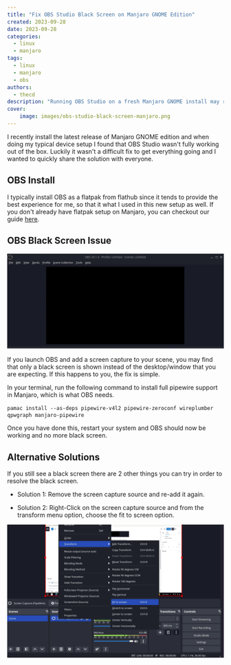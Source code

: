 ```yaml
---
title: "Fix OBS Studio Black Screen on Manjaro GNOME Edition"
created: 2023-09-28
date: 2023-09-28
categories: 
  - linux
  - manjaro
tags: 
  - linux
  - manjaro
  - obs
authors: 
  - thecd
description: "Running OBS Studio on a fresh Manjaro GNOME install may result in a black screen. Here is a simple solution to fix a OBS black screen issue."
cover:
    image: images/obs-studio-black-screen-manjaro.png
---
```


I recently install the latest release of Manjaro GNOME edition and when doing my typical device setup I found that OBS Studio wasn't fully working out of the box. Luckily it wasn't a difficult fix to get everything going and I wanted to quickly share the solution with everyone.

## OBS Install

I typically install OBS as a flatpak from flathub since it tends to provide the best experience for me, so that it what I used in this new setup as well. If you don't already have flatpak setup on Manjaro, you can checkout our guide [here](https://credibledev.com/install-flatpak-endeavouros-manjaro-arch-linux/).

## OBS Black Screen Issue

![](images/obs-studio-black-screen-manjaro-1024x449.png)

If you launch OBS and add a screen capture to your scene, you may find that only a black screen is shown instead of the desktop/window that you are expecting. If this happens to you, the fix is simple.

In your terminal, run the following command to install full pipewire support in Manjaro, which is what OBS needs.

```
pamac install --as-deps pipewire-v4l2 pipewire-zeroconf wireplumber qpwgraph manjaro-pipewire
```

Once you have done this, restart your system and OBS should now be working and no more black screen.

## Alternative Solutions

If you still see a black screen there are 2 other things you can try in order to resolve the black screen.

- Solution 1: Remove the screen capture source and re-add it again.

- Solution 2: Right-Click on the screen capture source and from the transform menu option, choose the fit to screen option.

![obs studio black screen fix](images/obs-manjaro-black-screen-fix-1024x628.png)

